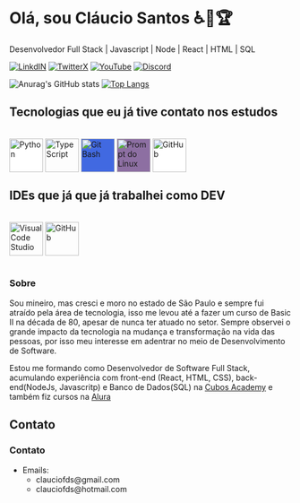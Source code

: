 # Olá, sou Cláucio Santos ♿🏁🏆
Desenvolvedor Full Stack | Javascript | Node | React | HTML | SQL

[![LinkdIN](https://img.shields.io/badge/LinkedIn-0077B5?style=for-the-badge&logo=linkedin&logoColor=white)](https://www.linkedin.com/in/claucio-f-d-dos-santos-a2b46532/) [![TwitterX](https://img.shields.io/badge/Twitter-1DA1F2?style=for-the-badge&logo=twitter&logoColor=white)](https://twitter.com/clauciofds) [![YouTube](https://img.shields.io/badge/YouTube-FF0000?style=for-the-badge&logo=youtube&logoColor=white)](https://www.youtube.com/channel/UCzHwYcpC501PQobJp9sq9pg) [![Discord](https://img.shields.io/badge/Discord-7289DA?style=for-the-badge&logo=discord&logoColor=white)](https://img.sclauciofds) 

![Anurag's GitHub stats](https://github-readme-stats.vercel.app/api?username=Clauciofds&show_icons=true&theme=radical) [![Top Langs](https://github-readme-stats.vercel.app/api/top-langs/?username=Clauciofds&layout=compact&show_icons=true&theme=radical)](https://github.com/Clauciofds/github-readme-stats)


## Tecnologias que eu já tive contato nos estudos
<div style="display: inline_block"><br/>
  <img align="center" alt="Python" width="60" height="60" title="Python" style="background-color: #FFf;" src="https://cdn.jsdelivr.net/gh/devicons/devicon@latest/icons/python/python-original-wordmark.svg" />
  <img align="center" alt="TypeScript" width="60" height="60" title="Type Script" src="https://cdn.jsdelivr.net/gh/devicons/devicon@latest/icons/typescript/typescript-plain.svg" />
  <img align="center" alt="Git Bash" width="60" height="60" title="Git Bash" style="background-color: #4169E1;" src="https://cdn.jsdelivr.net/gh/devicons/devicon@latest/icons/bash/bash-plain.svg" />
  <img align="center" alt="Prompt do Linux" width="60" height="60" title="Prompt Linux" style="background-color: #4169;" src="https://cdn.jsdelivr.net/gh/devicons/devicon@latest/icons/linux/linux-original.svg" />
  <img align="center" alt="GitHub" width="60" height="60" title="GitHub" style="background-color: #FFFFFF;" src="https://cdn.jsdelivr.net/gh/devicons/devicon@latest/icons/github/github-original-wordmark.svg" />
</div>

## IDEs que já que já trabalhei como DEV
<div style="display: inline_block"><br/>
<img align="center" alt="Visual Code Studio" width="60" height="60" title="Visual Code Studio" src="https://cdn.jsdelivr.net/gh/devicons/devicon@latest/icons/visualstudio/visualstudio-original.svg" />
<img align="center" alt="GitHub" width="60" height="60" title="Pycharm" src="https://cdn.jsdelivr.net/gh/devicons/devicon@latest/icons/pycharm/pycharm-original.svg" />
</div><br/>


### Sobre

Sou mineiro, mas cresci e moro no estado de São Paulo e sempre fui atraído pela área de tecnologia, isso me levou até a fazer um curso de Basic II na década de 80, apesar de nunca ter atuado no setor. Sempre observei o grande impacto da tecnologia na mudança e transformação na vida das pessoas, por isso meu interesse em adentrar no meio de Desenvolvimento de Software.

Estou me formando como Desenvolvedor de Software Full Stack, acumulando experiência com front-end (React, HTML, CSS), back-end(NodeJs, Javascritp) e Banco de Dados(SQL)
na [Cubos Academy](https://cubos.academy/) e também fiz cursos na [Alura](https://www.alura.com.br/)

## Contato
### Contato
- Emails: 
  - <div>clauciofds@gmail.com
  - <div>clauciofds@hotmail.com
